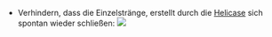- Verhindern, dass die Einzelstränge, erstellt durch die [Helicase](Helicase.md) sich spontan wieder schließen:
![](Pasted%20image%2020231207195710.png)
